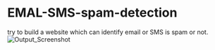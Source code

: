 # EMAL-SMS-spam-detection
try to build a website which can identify email or SMS is spam or not.
![Output_Screenshot](https://user-images.githubusercontent.com/112683602/209561335-39aeeca1-3acd-4d40-b6a9-ec68ed4d48d1.png)

